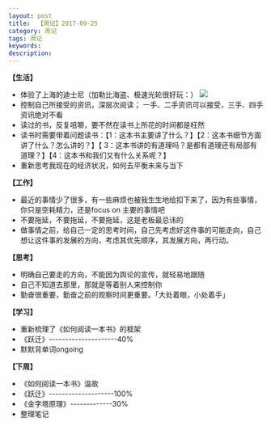 ```yaml
---
layout: post
title:  【周记】2017-09-25
category: 周记
tags: 周记
keywords:
description:
---
```




**【生活】**

- 体验了上海的迪士尼（加勒比海盗、极速光轮很好玩：）
![](http://oulmva2ba.bkt.clouddn.com/17-9-25/69592181.jpg)
- 控制自己所接受的资讯，深层次阅读； 一手、二手资讯可以接受，三手、四手资讯绝对不看
- 读过的书，反复咀嚼，要不然在读书上所花的时间都是枉然
- 读书时需要带着问题读书：【1：这本书主要讲了什么？】【2：这本书细节方面讲了什么？怎么讲的？】【 3：这本书讲的有道理吗？是都有道理还有局部有道理？】【4：这本书和我们又有什么关系呢？】
- 重新思考我现在的经济状况，如何去平衡未来与当下


**【工作】**

- 最近的事情少了很多，有一些麻烦也被我生生地给扣下来了，因为有些事情，你只是空耗精力，还是focus on 主要的事情吧
- 不要拖延，不要拖延，不要拖延，这是老板最忌讳的
- 做事情之前，给自己一定的思考时间，自己先考虑好这件事的可能走向，自己想让这件事的发展的方向，考虑其优先顺序，其发展方向，再行动。 

**【思考】**

- 明确自己要走的方向，不能因为舆论的宣传，就轻易地跟随
- 自己不知道去那里，那就是等着别人来控制你
- 勤奋很重要，勤奋之前的观察时间更重要。「大处着眼，小处着手」

**【学习】**

- 重新梳理了《如何阅读一本书》的框架
- 《跃迁》---------------------40%
- 默默背单词ongoing

**【下周】**

- 《如何阅读一本书》温故
- 《跃迁》--------------------100%
- 《金字塔原理》-------------30%
- 整理笔记


